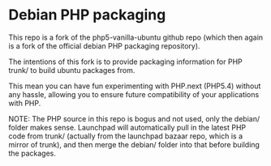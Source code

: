 Debian PHP packaging
====================

This repo is a fork of the php5-vanilla-ubuntu github repo (which then again is
a fork of the official debian PHP packaging repository).

The intentions of this fork is to provide packaging information for PHP trunk/
to build ubuntu packages from.

This mean you can have fun experimenting with PHP.next (PHP5.4) without any
hassle, allowing you to ensure future compatibility of your applications with
PHP.


NOTE: The PHP source in this repo is bogus and not used, only the debian/ folder
makes sense. Launchpad will automatically pull in the latest PHP code from
trunk/ (actually from the launchpad bazaar repo, which is a mirror of trunk),
and then merge the debian/ folder into that before building the packages.

